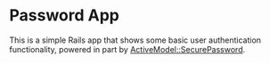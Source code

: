 # Password App

This is a simple Rails app that shows some basic user authentication
functionality, powered in part by [ActiveModel::SecurePassword][has_secure_pw].

[has_secure_pw]: http://api.rubyonrails.org/classes/ActiveModel/SecurePassword/ClassMethods.html

